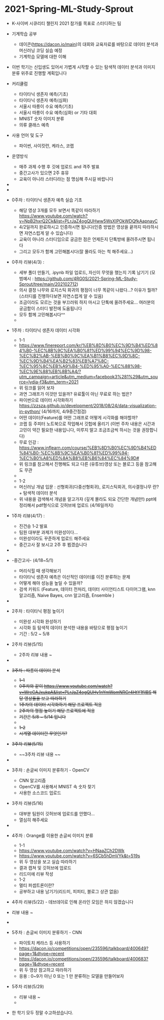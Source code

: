 # 2021-Spring-ML-Study-Sprout
- K-사이버 시큐리티 챌린지 2021 참가를 목표로 스터디하는 팀
- 기계학습 공부
  - 데이콘(https://dacon.io/main)의 대회와 교육자료를 바탕으로 데이터 분석과 머신러닝 코딩 실습 예정
  - 기계학습 모델에 대한 이해

- 이번 학기는 신입생도 있어서 가볍게 시작할 수 있는 탐색적 데이터 분석과 이미지 분류 위주로 진행할 계획입니다
- 커리큘럼
  - 타이타닉 생존자 예측(기초)
  - 타이타닉 생존자 예측(심화)
  - 서울시 따릉이 수요 예측(기초)
  - 서울시 따릉이 수요 예측(심화) or 기타 대회
  - MNIST 숫자 이미지 분류 
  - 의류 클래스 예측

- 사용 언어 및 도구
  - 파이썬, 사이킷런, 케라스, 코랩

- 운영방식
  - 매주 과제 수행 후 깃에 업로드 and 격주 발표
  - 중간고사가 있으면 2주 휴뮤
  - 교육이 아니라 스터디라는 점 명심해 주시길 바랍니다

-
-
- 0주차 : 타이타닉 생존자 예측 실습 기초
  - 해당 영상 3개를 모두 보면서 똑같이 따라하기 https://www.youtube.com/watch?v=NpB2hxrQ2Ck&list=PLrJaZ4ogQUHww5WsXIPOkWDQfkAapnayC
  - 4/2일까지 완료하시고 인증하시면 됩니다(인증 방법은 영상을 끝까지 따라하시면 자연스럽게 알 수 있습니다)
  - 교육이 아니라 스터디임으로 궁금한 점은 언제든지 단톡방에 올려주시면 됩니다
  - 그리고 모두가 함께 고민해봅시다(잘 몰라도 아는 척 해주세요...)
- 0주차 리뷰(4/3) :
  - 세부 폴더 만들기, .ipynb 파일 업로드, 자신이 무엇을 했는지 기록 남기기 (모범예시 : https://github.com/4RG0S/2021-Spring-ML-Study-Sprout/tree/main/202102712)
  - 의사 결정 나무와 로지스틱 회귀의 평점이 너무 똑같이 나왔다...? 이유가 뭘까? (스터디를 진행하다보면 자연스럽게 알 수 있음)
  - 조금이라도 모르는 것을 부끄러워 하지 마시고 단톡에 올려주세요... 여러분의 궁금함이 스터디 발전에 도움됩니다 
  - 모두 함께 고민해봅시다^^
  -
- 1주차 : 타이타닉 생존자 데이터 시각화
  - 1-1
  - https://www.finereport.com/kr/%EB%8D%B0%EC%9D%B4%ED%84%B0-%EC%8B%9C%EA%B0%81%ED%99%94%EC%9D%98-%EC%B2%AB-%EB%B0%9C%EA%B1%B8%EC%9D%8C-%EC%9D%B4%EA%B2%83%EB%A7%8C-%EC%95%8C%EB%A9%B4-%ED%95%A0-%EC%88%98-%EC%9E%88%EB%8B%A4/?utm_campaign=article&utm_medium=facebook3%281%29&utm_source=lydia-f3&utm_term=2021 
  - 위 링크를 읽어 보자
  - 과연 그래프가 이것만 있을까? 유료툴이 아닌 무료로 하는 법은?
  - 파이썬으로 데이터 시각화하기 https://zzsza.github.io/development/2018/08/24/data-visualization-in-python/ (4/16까지, 4/9중간점검)
  - 어떤 데이터(Feature)를 어떤 그래프로 어떻게 시각화를 해야할까?
  - 코랩 등 주피터 노트북으로 작업해서 깃헙에 올리기 (이번 주차 내용은 시간과 고민이 약간 필요한 내용입니다, 미루지 말고 조금조금씩 하시는 것을 권장합니다)
  - 무료 인강 : https://www.inflearn.com/course/%EB%8D%B0%EC%9D%B4%ED%84%B0-%EC%8B%9C%EA%B0%81%ED%99%94-%EC%B0%A8%ED%8A%B8%EB%B6%84%EC%84%9D#
  - 위 링크를 참고해서 진행해도 되고 다른 (유튜브)영상 또는 블로그 등을 참고해도 무관
  -
  - 1-2
  - 머신러닝 개념 입문 : 선형회귀(다중선형회귀), 로지스틱회귀, 의사결정나무 란? + 탐색적 데이터 분석
  - 위 내용을 검색해서 개념을 알고가자 (깊게 몰라도 되요 간단한 개념만!) ppt에 정리해서 pdf형식으로 깃허브에 업로드 (4/16일까지)
- 1주차 리뷰(4/17) :
  - 진건승 1-2 발표
  - 팀원 대부분 과제가 미완성이다...
  - 미완성이라도 꾸준하게 업로드 해주세요
  - 중간고사 잘 보시고 2주 후 뵙겠습니다
-
- -중간고사- (4/18~5/1)
  - 머리식힐 때 생각해보기
  - 타이타닉 생존자 예측은 이산적인 데이터를 이진 분류하는 문제
  - 어떻게 해야 성능을 높일 수 있을까?
  - 검색 키워드 (Feature, 데이터 전처리, 데이터 사이언티스트 다이어그램, knn 알고리즘, Naive Bayes, cnn 알고리즘, Ensemble )
- 
- 2주차 : 타이타닉 평점 높이기
  - 미완성 시각화 완성하기
  - 시각화 등 탐색적 데이터 분석한 내용을 바탕으로 평점 높이기
  - 기간 : 5/2 ~ 5/8 
- 2주차 리뷰(5/15)
  - 2주차 리뷰 내용 ~
- 
- ~~3주차 : 따릉이 데이터 분석~~
  - ~~1-1~~
  - ~~0주차와 같이 https://www.youtube.com/watch?v=WreGAJxukpA&list=PLrJaZ4ogQUHy1nYmWomNRGr4HtY1fjIBS 해당 영상들을 보고 따라하기~~
  - ~~1주차의 데이터 시각화하기 해당 프로젝트 적용~~
  - ~~2주차의 평점 높이기 해당 프로젝트에 적용~~
  - ~~기간은 5/8 ~ 5/14 입니다~~
  - 
  - ~~1-2~~
  - ~~시계열 데이터란 무엇인가?~~
- ~~3주차 리뷰(5/15)~~
  - ~~3주차 리뷰 내용 ~~
-
- 3주차 : 손글씨 이미지 분류하기 - OpenCV
  - CNN 알고리즘
  - OpenCV를 사용해서 MNIST 속 숫자 찾기
  - 사용한 소스코드 업로드
- 3주차 리뷰(5/16)
  - 대부분 팀원이 깃허브에 업로드를 안했다...
  - 열심히 해주세요
-
- 4주차 : Orange를 이용한 손글씨 이미지 분류
  - 1-1
  - https://www.youtube.com/watch?v=HNaaZCh2DWk
  - https://www.youtube.com/watch?v=6SCb5hDmVYk&t=519s
  - 위 두 영상을 보고 실습 따라하기
  - 결과 캡쳐 및 깃허브에 업로드
  - 리드미에 리뷰 작성
  - 1-2
  - 멀티 퍼셉트론이란?
  - 공부하고 내용 남기기(리드미, 피피티, 블로그 상관 없음)
- 4주차 리뷰(5/22) - 데브데이로 인해 온라인 모임은 하지 않겠습니다
- 리뷰 내용 ~ 
-
- 5주차 : 손글씨 이미지 분류하기 - CNN
  - 파이토치 케라스 등 사용하기
  - https://dacon.io/competitions/open/235596/talkboard/400649?page=1&dtype=recent
  - https://dacon.io/competitions/open/235596/talkboard/400683?page=1&dtype=recent
  - 위 두 영상 참고하고 따라하기
  - 응용 : 0~9가 아닌 0 또는 1 만 분류하는 모델을 만들어보자
- 5주차 리뷰(5/29)
  - 리뷰 내용 ~
  -
- 한 학기 모두 정말 수고하셨습니다.
